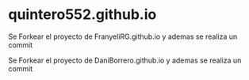 # quintero552.github.io

Se Forkear el proyecto de FranyeliRG.github.io y ademas se realiza un commit 


Se Forkear el proyecto de DaniBorrero.github.io y ademas se realiza un commit
